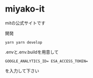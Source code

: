 # miyako-it

mitの公式サイトです

開発

``
yarn
yarn develop
``

.envと.env.buildを用意して

``
GOOGLE_ANALYTICS_ID=
ESA_ACCESS_TOKEN=
``

を入力して下さい
